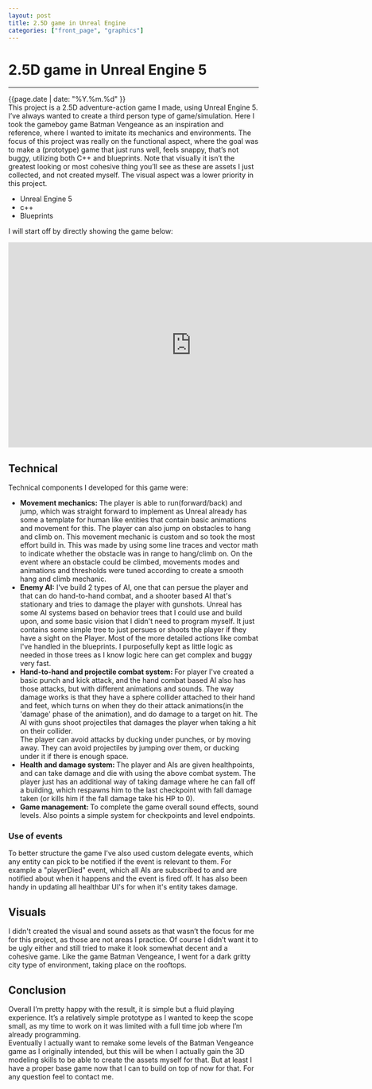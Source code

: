 ```yaml
---
layout: post
title: 2.5D game in Unreal Engine
categories: ["front_page", "graphics"]
---
```

# 2.5D game in Unreal Engine 5
---
<div class="post-date">
    <span>{{page.date | date: "%Y.%m.%d" }}</span>
</div>
<div class="intro">
This project is a 2.5D adventure-action game I made, using Unreal Engine 5. I’ve always wanted to create a third person type of game/simulation. Here I took the gameboy game Batman Vengeance as an inspiration and reference, where I wanted to imitate its mechanics and environments. The focus of this project was really on the functional aspect, where the goal was to make a (prototype) game that just runs well, feels snappy, that’s not buggy, utilizing both C++ and blueprints. Note that visually it isn’t the greatest looking or most cohesive thing you’ll see as these are assets I just collected, and not created myself. The visual aspect was a lower priority in this project.
</div>

<ul class="tags">
    <li>Unreal Engine 5</li>
    <li>c++</li>
    <li>Blueprints</li>
</ul>

I will start off by directly showing the game below:

<iframe width="736" height="413" src="https://www.youtube.com/embed/yMd48GvGSEs?si=V_EATtgkyqa0vo4S" title="YouTube video player" frameborder="0" allow="accelerometer; autoplay; clipboard-write; encrypted-media; gyroscope; picture-in-picture; web-share" referrerpolicy="strict-origin-when-cross-origin" allowfullscreen></iframe>

## Technical
Technical components I developed for this game were:
<ul>
    <li><b>Movement mechanics:</b> The player is able to run(forward/back) and jump, which was straight forward to implement as Unreal already has some a template for human like entities that contain basic animations and movement for this. The player can also jump on obstacles to hang and climb on. This movement mechanic is custom and so took the most effort build in. This was made by using some line traces and vector math to indicate whether the obstacle was in range to hang/climb on. On the event where an obstacle could be climbed, movements modes and animations and thresholds were tuned according to create a smooth hang and climb mechanic.</li>
    <li><b>Enemy AI:</b> I've build 2 types of AI, one that can persue the player and that can do hand-to-hand combat, and a shooter based AI that's stationary and tries to damage the player with gunshots. Unreal has some AI systems based on behavior trees that I could use and build upon, and some basic vision that I didn't need to program myself. It just contains some simple tree to just persues or shoots the player if they have a sight on the Player. Most of the more detailed actions like combat I've handled in the blueprints. I purposefully kept as little logic as needed in those trees as I know logic here can get complex and buggy very fast.
    </li>
    <li><b>Hand-to-hand and projectile combat system: </b> For player I've created a basic punch and kick attack, and the hand combat based AI also has those attacks, but with different animations and sounds. The way damage works is that they have a sphere collider attached to their hand and feet, which turns on when they do their attack animations(in the 'damage' phase of the animation), and do damage to a target on hit. The AI with guns shoot projectiles that damages the player when taking a hit on their collider.
    <br/>
    The player can avoid attacks by ducking under punches, or by moving away. They can avoid projectiles by jumping over them, or ducking under it if there is enough space.
    </li>
    <li><b>Health and damage system: </b>
    The player and AIs are given healthpoints, and can take damage and die with using the above combat system. The player just has an additional way of taking damage where he can fall off a building, which respawns him to the last checkpoint with fall damage taken (or kills him if the fall damage take his HP to 0).
    </li>
    <li><b>Game management: </b> To complete the game overall sound effects, sound levels. Also points a simple system for checkpoints and level endpoints.</li>
</ul>

### Use of events
To better structure the game I've also used custom delegate events, which any entity can pick to be notified if the event is relevant to them. For example a "playerDied" event, which all AIs are subscribed to and are notified about when it happens and the event is fired off. It has also been handy in updating all healthbar UI's for when it's entity takes damage.

## Visuals
I didn't created the visual and sound assets as that wasn’t the focus for me for this project, as those are not areas I practice. Of course I didn’t want it to be ugly either and still tried to make it look somewhat decent and a cohesive game. Like the game Batman Vengeance, I went for a dark gritty city type of environment, taking place on the rooftops.

## Conclusion
Overall I’m pretty happy with the result, it is simple but a fluid playing experience. It’s a relatively simple prototype as I wanted to keep the scope small, as my time to work on it was limited with a full time job where I’m already programming.
<br/>
Eventually I actually want to remake some levels of the Batman Vengeance game as I originally intended, but this will be when I actually gain the 3D modeling skills to be able to create the assets myself for that. But at least I have a proper base game now that I can to build on top of now for that. For any question feel to contact me.
